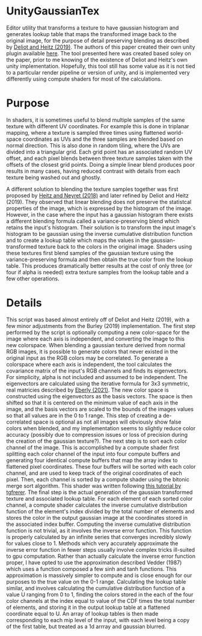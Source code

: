 # UnityGaussianTex
Editor utility that transforms a texture to have gaussian histogram and generates lookup table that maps the transformed image back to the original image, for the purpose
of detail preserving blending as described by [Deliot and Heitz (2019)](https://eheitzresearch.wordpress.com/738-2/). The authors of this paper created their own unity plugin available [here](https://github.com/UnityLabs/procedural-stochastic-texturing). The tool presented here was created based soley on the paper, prior to me knowing of the existence of Deliot and Heitz's own unity implementation. Hopefully, this tool still has some value as it is not tied to a particular render pipeline or version of unity, and is implemented very differently using compute shaders for most of the calculations.
# Purpose
In shaders, it is sometimes useful to blend multiple samples of the same texture with different UV coordinates. For example this is done in triplanar mapping, where a texture is sampled three times using flattened world-space coordinates as UVs and the three samples are blended based on normal direction. This is also done in random tiling, where the UVs are divided into a triangular grid. Each grid point has an associated random UV offset, and each pixel blends between three texture samples taken with the offsets of the closest grid points. Doing a simple linear blend produces poor results in many cases, having reduced contrast with details from each texture being washed out and ghostly.

A different solution to blending the texture samples together was first proposed by [Heitz and Neyret (2018)](https://eheitzresearch.wordpress.com/722-2/) and later refined by  Deliot and Heitz (2019). They observed that linear blending does not preserve the statistcal properties of the image, which is expressed by the histogram of the image. However, in the case where the input has a gaussian histogram there exists a different blending formula called a variance-preserving blend which retains the input's histogram. Their solution is to transform the input image's histogram to be gaussian using the inverse cumulative distribution function and to create a lookup table which maps the values in the gaussian-transformed texture back to the colors in the original image. Shaders using these textures first blend samples of the gaussian texture using the variance-preserving formula and then obtain the true color from the lookup table. This produces dramatically better results at the cost of only three (or four if alpha is needed) extra texture samples from the lookup table and a few other operations.
# Details
This script was based almost entirely off of Deliot and Heitz (2019), with a few minor adjustments from the Burley (2019) implementation.
The first step performed by the script is optionally computing a new color-space for the image where each axis is independent, and converting the image to this new colorspace. When blending a gaussian texture derived from normal RGB images, it is possible to generate colors that never existed in the original input as the RGB colors may be correlated. To generate a colorspace where each axis is independent, the tool calculates the covariance matrix of the input's RGB channels and finds its eigenvectors. For simplicity, alpha is not included and assumed to be independent. The eigenvectors are calculated using the iterative formula for 3x3 symmetric, real matricies described by [Eberly (2021)](https://www.geometrictools.com/Documentation/RobustEigenSymmetric3x3.pdf). The new color space is constructed using the eigenvectors as the basis vectors. The space is then shifted so that it is centered on the minimum value of each axis in the image, and the basis vectors are scaled to the bounds of the images values so that all values are in the 0 to 1 range. This step of creating a de-correlated space is optional as not all images will obviously show false colors when blended, and my implementation seems to slightly reduce color accuracy (possibly due to compression issues or loss of precision during the creation of the gaussian texture?).
The next step is to sort each color channel of the image. This is accomplished by a compute shader first splitting each color channel of the input into four compute buffers and generating four identical compute buffers that map the array index to flattened pixel coordinates. These four buffers will be sorted with each color channel, and are used to keep track of the original coordinates of each pixel. Then, each channel is sorted by a compute shader using the bitonic merge sort algorithm. This shader was written following [this tutorial by tgfrerer](https://poniesandlight.co.uk/reflect/bitonic_merge_sort/).
The final step is the actual generation of the gaussian transformed texture and associated lookup table. For each element of each sorted color channel, a compute shader calculates the inverse cumulative distribution function of the element's index divided by the total number of elements and stores the color in the output gaussian image at the coordinates stored in the associated index buffer. Computing the inverse cumulative distribution function is not trivial, as it involves the inverse error function. This function is properly calculated by an infinite series that converges incredibly slowly for values close to 1. Methods which very accurately approximate the inverse error function in fewer steps usually involve complex tricks ill-suited to gpu computation. Rather than actually calculate the inverse error function proper, I have opted to use the approximation described Vedder (1987) which uses a function composed a few sinh and tanh functions. This approximation is massively simpler to compute and is close enough for our purposes to the true value on the 0-1 range. Calculating the lookup table similar, and involves calculating the cumulative distribution function of a value U ranging from 0 to 1, finding the colors stored in the each of the four color channels at the index equal to value of the CDF times the total number of elements, and storing it in the output lookup table at a flattened coordinate equal to U. An array of lookup tables is then made corresponding to each mip level of the input, with each level being a copy of the first table, but treated as a 1d arrray and gaussian blurred.
